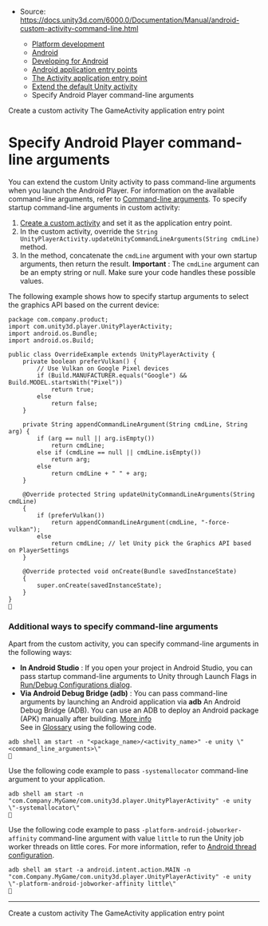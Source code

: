 * Source: https://docs.unity3d.com/6000.0/Documentation/Manual/android-custom-activity-command-line.html

  * [Platform development ](https://docs.unity3d.com/6000.0/Documentation/Manual/PlatformSpecific.html)
  * [Android](https://docs.unity3d.com/6000.0/Documentation/Manual/android.html)
  * [Developing for Android](https://docs.unity3d.com/6000.0/Documentation/Manual/android-developing.html)
  * [Android application entry points](https://docs.unity3d.com/6000.0/Documentation/Manual/android-application-entries.html)
  * [The Activity application entry point](https://docs.unity3d.com/6000.0/Documentation/Manual/android-application-entries-activity.html)
  * [Extend the default Unity activity](https://docs.unity3d.com/6000.0/Documentation/Manual/AndroidUnityPlayerActivity.html)
  * Specify Android Player command-line arguments


[](https://docs.unity3d.com/6000.0/Documentation/Manual/android-custom-activity.html)
Create a custom activity
[](https://docs.unity3d.com/6000.0/Documentation/Manual/android-application-entries-game-activity.html)
The GameActivity application entry point
# Specify Android Player command-line arguments
You can extend the custom Unity activity to pass command-line arguments when you launch the Android Player. For information on the available command-line arguments, refer to [Command-line arguments](https://docs.unity3d.com/6000.0/Documentation/Manual/CommandLineArguments.html).
To specify startup command-line arguments in custom activity:
  1. [Create a custom activity](https://docs.unity3d.com/6000.0/Documentation/Manual/android-custom-activity.html) and set it as the application entry point.
  2. In the custom activity, override the `String UnityPlayerActivity.updateUnityCommandLineArguments(String cmdLine)` method.
  3. In the method, concatenate the `cmdLine` argument with your own startup arguments, then return the result.
**Important** : The `cmdLine` argument can be an empty string or null. Make sure your code handles these possible values.


The following example shows how to specify startup arguments to select the graphics API based on the current device:
```
package com.company.product;
import com.unity3d.player.UnityPlayerActivity;
import android.os.Bundle;
import android.os.Build;

public class OverrideExample extends UnityPlayerActivity {
    private boolean preferVulkan() {
        // Use Vulkan on Google Pixel devices
        if (Build.MANUFACTURER.equals("Google") && Build.MODEL.startsWith("Pixel"))
            return true;
        else
            return false;
    }

    private String appendCommandLineArgument(String cmdLine, String arg) {
        if (arg == null || arg.isEmpty())
            return cmdLine;
        else if (cmdLine == null || cmdLine.isEmpty())
            return arg;
        else
            return cmdLine + " " + arg; 
    } 

    @Override protected String updateUnityCommandLineArguments(String cmdLine)
    {
        if (preferVulkan())
            return appendCommandLineArgument(cmdLine, "-force-vulkan");
        else
            return cmdLine; // let Unity pick the Graphics API based on PlayerSettings
    }

    @Override protected void onCreate(Bundle savedInstanceState)
    {
        super.onCreate(savedInstanceState);
    }
}

```

### Additional ways to specify command-line arguments
Apart from the custom activity, you can specify command-line arguments in the following ways:
  * **In Android Studio** : If you open your project in Android Studio, you can pass startup command-line arguments to Unity through Launch Flags in [Run/Debug Configurations dialog](https://developer.android.com/studio/run/rundebugconfig#opening).
  * **Via Android Debug Bridge (adb)** : You can pass command-line arguments by launching an Android application via **adb** An Android Debug Bridge (ADB). You can use an ADB to deploy an Android package (APK) manually after building. [More info](https://developer.android.com/studio/command-line/adb.html)  
See in [Glossary](https://docs.unity3d.com/6000.0/Documentation/Manual/Glossary.html#ADB) using the following code.

```
adb shell am start -n "<package_name>/<activity_name>" -e unity \"<command_line_arguments>\"

```

Use the following code example to pass `-systemallocator` command-line argument to your application.
```
adb shell am start -n "com.Company.MyGame/com.unity3d.player.UnityPlayerActivity" -e unity \"-systemallocator\"

```

Use the following code example to pass `-platform-android-jobworker-affinity` command-line argument with value `little` to run the Unity job worker threads on little cores. For more information, refer to [Android thread configuration](https://docs.unity3d.com/6000.0/Documentation/Manual/android-thread-configuration.html).
```
adb shell am start -a android.intent.action.MAIN -n "com.Company.MyGame/com.unity3d.player.UnityPlayerActivity" -e unity \"-platform-android-jobworker-affinity little\"

```

* * *
[](https://docs.unity3d.com/6000.0/Documentation/Manual/android-custom-activity.html)
Create a custom activity
[](https://docs.unity3d.com/6000.0/Documentation/Manual/android-application-entries-game-activity.html)
The GameActivity application entry point
